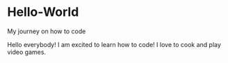 # Hello-World
My journey on how to code

Hello everybody! I am excited to learn how to code! I love to cook and play video games.
